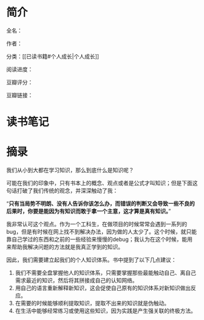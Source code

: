 # 简介

全名：

作者：

分类：[[已读书籍#个人成长|个人成长]]

阅读进度：

豆瓣评分：

豆瓣链接：

# 读书笔记



# 摘录

我们从小到大都在学习知识，那么到底什么是知识呢？

可能在我们的印象中，只有书本上的概念、观点或者是公式才叫知识；但是下面这句话打破了我们传统的观念，并深深触动了我：

“**只有当局势不明朗、没有人告诉你该怎么办，而错误的判断又会导致一些不良的后果时，你要是能因为有知识而敢于拿一个主意，这才算是真有知识。**”

我非常认可这个观点。作为一个工科生，在做项目的时候常常会遇到一系列的bug，但是有时候在网上找不到解决办法，因为做的人太少了。这个时候，就只能靠自己学过的东西和之前的一些经验来慢慢的debug；我认为在这个时候，能用来帮助我解决问题的方法就是我真正学到的知识。

因此，我们需要建立起我们的个人知识体系。书中提到了以下几点建议：

1. 我们不需要全盘掌握他人的知识体系，只需要掌握那些最能触动自己、离自己需求最近的知识，然后将其拼接成自己的认知网络。
2. 用自己的语言重新解释新知识，这会促使自己原有的知识体系对新知识做出反应。
3. 在需要的时候能够顺利提取知识，提取不出来的知识就是伪触动。
4. 在生活中能够经常练习或使用这些知识，因为实践是产生强关联的终极方法。
